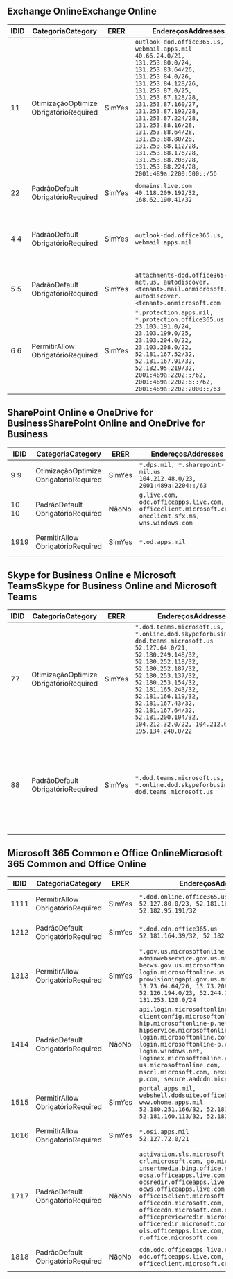 <!--THIS FILE IS AUTOMATICALLY GENERATED. MANUAL CHANGES WILL BE OVERWRITTEN.-->
<!--Please contact the Office 365 Endpoints team with any questions.-->
<!--USGovDoD endpoints version 2019012800-->
<!--File generated 2019-01-30 08:00:42.5392-->

## <a name="exchange-online"></a><span data-ttu-id="45637-101">Exchange Online</span><span class="sxs-lookup"><span data-stu-id="45637-101">Exchange Online</span></span>

<span data-ttu-id="45637-102">ID</span><span class="sxs-lookup"><span data-stu-id="45637-102">ID</span></span> | <span data-ttu-id="45637-103">Categoria</span><span class="sxs-lookup"><span data-stu-id="45637-103">Category</span></span> | <span data-ttu-id="45637-104">ER</span><span class="sxs-lookup"><span data-stu-id="45637-104">ER</span></span> | <span data-ttu-id="45637-105">Endereços</span><span class="sxs-lookup"><span data-stu-id="45637-105">Addresses</span></span> | <span data-ttu-id="45637-106">Portas</span><span class="sxs-lookup"><span data-stu-id="45637-106">Ports</span></span>
-- | -------------------- | --- | ---------------------------------------------------------------------------------------------------------------------------------------------------------------------------------------------------------------------------------------------------------------------------------------------------------------------------------------------------------------------------------------------- | -------------------------------
<span data-ttu-id="45637-107">1</span><span class="sxs-lookup"><span data-stu-id="45637-107">1</span></span> | <span data-ttu-id="45637-108">Otimização</span><span class="sxs-lookup"><span data-stu-id="45637-108">Optimize</span></span><BR><span data-ttu-id="45637-109">Obrigatório</span><span class="sxs-lookup"><span data-stu-id="45637-109">Required</span></span> | <span data-ttu-id="45637-110">Sim</span><span class="sxs-lookup"><span data-stu-id="45637-110">Yes</span></span> | `outlook-dod.office365.us, webmail.apps.mil`<BR>`40.66.24.0/21, 131.253.80.0/24, 131.253.83.64/26, 131.253.84.0/26, 131.253.84.128/26, 131.253.87.0/25, 131.253.87.128/28, 131.253.87.160/27, 131.253.87.192/28, 131.253.87.224/28, 131.253.88.16/28, 131.253.88.64/28, 131.253.88.80/28, 131.253.88.112/28, 131.253.88.176/28, 131.253.88.208/28, 131.253.88.224/28, 2001:489a:2200:500::/56` | <span data-ttu-id="45637-111">**TCP:** 443, 80</span><span class="sxs-lookup"><span data-stu-id="45637-111">**TCP:** 443, 80</span></span>
<span data-ttu-id="45637-112">2</span><span class="sxs-lookup"><span data-stu-id="45637-112">2</span></span> | <span data-ttu-id="45637-113">Padrão</span><span class="sxs-lookup"><span data-stu-id="45637-113">Default</span></span><BR><span data-ttu-id="45637-114">Obrigatório</span><span class="sxs-lookup"><span data-stu-id="45637-114">Required</span></span> | <span data-ttu-id="45637-115">Sim</span><span class="sxs-lookup"><span data-stu-id="45637-115">Yes</span></span> | `domains.live.com`<BR>`40.118.209.192/32, 168.62.190.41/32` | <span data-ttu-id="45637-116">**TCP:** 443, 80</span><span class="sxs-lookup"><span data-stu-id="45637-116">**TCP:** 443, 80</span></span>
<span data-ttu-id="45637-117">4 </span><span class="sxs-lookup"><span data-stu-id="45637-117">4</span></span> | <span data-ttu-id="45637-118">Padrão</span><span class="sxs-lookup"><span data-stu-id="45637-118">Default</span></span><BR><span data-ttu-id="45637-119">Obrigatório</span><span class="sxs-lookup"><span data-stu-id="45637-119">Required</span></span> | <span data-ttu-id="45637-120">Sim</span><span class="sxs-lookup"><span data-stu-id="45637-120">Yes</span></span> | `outlook-dod.office365.us, webmail.apps.mil` | <span data-ttu-id="45637-121">**TCP:** 143, 25, 587, 993, 995</span><span class="sxs-lookup"><span data-stu-id="45637-121">**TCP:** 143, 25, 587, 993, 995</span></span>
<span data-ttu-id="45637-122">5 </span><span class="sxs-lookup"><span data-stu-id="45637-122">5</span></span> | <span data-ttu-id="45637-123">Padrão</span><span class="sxs-lookup"><span data-stu-id="45637-123">Default</span></span><BR><span data-ttu-id="45637-124">Obrigatório</span><span class="sxs-lookup"><span data-stu-id="45637-124">Required</span></span> | <span data-ttu-id="45637-125">Sim</span><span class="sxs-lookup"><span data-stu-id="45637-125">Yes</span></span> | `attachments-dod.office365-net.us, autodiscover.<tenant>.mail.onmicrosoft.com, autodiscover.<tenant>.onmicrosoft.com` | <span data-ttu-id="45637-126">**TCP:** 443, 80</span><span class="sxs-lookup"><span data-stu-id="45637-126">**TCP:** 443, 80</span></span>
<span data-ttu-id="45637-127">6 </span><span class="sxs-lookup"><span data-stu-id="45637-127">6</span></span> | <span data-ttu-id="45637-128">Permitir</span><span class="sxs-lookup"><span data-stu-id="45637-128">Allow</span></span><BR><span data-ttu-id="45637-129">Obrigatório</span><span class="sxs-lookup"><span data-stu-id="45637-129">Required</span></span> | <span data-ttu-id="45637-130">Sim</span><span class="sxs-lookup"><span data-stu-id="45637-130">Yes</span></span> | `*.protection.apps.mil, *.protection.office365.us`<BR>`23.103.191.0/24, 23.103.199.0/25, 23.103.204.0/22, 23.103.208.0/22, 52.181.167.52/32, 52.181.167.91/32, 52.182.95.219/32, 2001:489a:2202::/62, 2001:489a:2202:8::/62, 2001:489a:2202:2000::/63` | <span data-ttu-id="45637-131">**TCP:** 25, 443</span><span class="sxs-lookup"><span data-stu-id="45637-131">**TCP:** 25, 443</span></span>

## <a name="sharepoint-online-and-onedrive-for-business"></a><span data-ttu-id="45637-132">SharePoint Online e OneDrive for Business</span><span class="sxs-lookup"><span data-stu-id="45637-132">SharePoint Online and OneDrive for Business</span></span>

<span data-ttu-id="45637-133">ID</span><span class="sxs-lookup"><span data-stu-id="45637-133">ID</span></span> | <span data-ttu-id="45637-134">Categoria</span><span class="sxs-lookup"><span data-stu-id="45637-134">Category</span></span> | <span data-ttu-id="45637-135">ER</span><span class="sxs-lookup"><span data-stu-id="45637-135">ER</span></span> | <span data-ttu-id="45637-136">Endereços</span><span class="sxs-lookup"><span data-stu-id="45637-136">Addresses</span></span> | <span data-ttu-id="45637-137">Portas</span><span class="sxs-lookup"><span data-stu-id="45637-137">Ports</span></span>
-- | -------------------- | --- | ---------------------------------------------------------------------------------------------------- | ----------------
<span data-ttu-id="45637-138">9 </span><span class="sxs-lookup"><span data-stu-id="45637-138">9</span></span> | <span data-ttu-id="45637-139">Otimização</span><span class="sxs-lookup"><span data-stu-id="45637-139">Optimize</span></span><BR><span data-ttu-id="45637-140">Obrigatório</span><span class="sxs-lookup"><span data-stu-id="45637-140">Required</span></span> | <span data-ttu-id="45637-141">Sim</span><span class="sxs-lookup"><span data-stu-id="45637-141">Yes</span></span> | `*.dps.mil, *.sharepoint-mil.us`<BR>`104.212.48.0/23, 2001:489a:2204::/63` | <span data-ttu-id="45637-142">**TCP:** 443, 80</span><span class="sxs-lookup"><span data-stu-id="45637-142">**TCP:** 443, 80</span></span>
<span data-ttu-id="45637-143">10 </span><span class="sxs-lookup"><span data-stu-id="45637-143">10</span></span> | <span data-ttu-id="45637-144">Padrão</span><span class="sxs-lookup"><span data-stu-id="45637-144">Default</span></span><BR><span data-ttu-id="45637-145">Obrigatório</span><span class="sxs-lookup"><span data-stu-id="45637-145">Required</span></span> | <span data-ttu-id="45637-146">Não</span><span class="sxs-lookup"><span data-stu-id="45637-146">No</span></span> | `g.live.com, odc.officeapps.live.com, officeclient.microsoft.com, oneclient.sfx.ms, wns.windows.com` | <span data-ttu-id="45637-147">**TCP:** 443, 80</span><span class="sxs-lookup"><span data-stu-id="45637-147">**TCP:** 443, 80</span></span>
<span data-ttu-id="45637-148">19</span><span class="sxs-lookup"><span data-stu-id="45637-148">19</span></span> | <span data-ttu-id="45637-149">Permitir</span><span class="sxs-lookup"><span data-stu-id="45637-149">Allow</span></span><BR><span data-ttu-id="45637-150">Obrigatório</span><span class="sxs-lookup"><span data-stu-id="45637-150">Required</span></span> | <span data-ttu-id="45637-151">Sim</span><span class="sxs-lookup"><span data-stu-id="45637-151">Yes</span></span> | `*.od.apps.mil` | <span data-ttu-id="45637-152">**TCP:** 443, 80</span><span class="sxs-lookup"><span data-stu-id="45637-152">**TCP:** 443, 80</span></span>

## <a name="skype-for-business-online-and-microsoft-teams"></a><span data-ttu-id="45637-153">Skype for Business Online e Microsoft Teams</span><span class="sxs-lookup"><span data-stu-id="45637-153">Skype for Business Online and Microsoft Teams</span></span>

<span data-ttu-id="45637-154">ID</span><span class="sxs-lookup"><span data-stu-id="45637-154">ID</span></span> | <span data-ttu-id="45637-155">Categoria</span><span class="sxs-lookup"><span data-stu-id="45637-155">Category</span></span> | <span data-ttu-id="45637-156">ER</span><span class="sxs-lookup"><span data-stu-id="45637-156">ER</span></span> | <span data-ttu-id="45637-157">Endereços</span><span class="sxs-lookup"><span data-stu-id="45637-157">Addresses</span></span> | <span data-ttu-id="45637-158">Portas</span><span class="sxs-lookup"><span data-stu-id="45637-158">Ports</span></span>
-- | -------------------- | --- | -------------------------------------------------------------------------------------------------------------------------------------------------------------------------------------------------------------------------------------------------------------------------------------------------------------------------------------------------------- | --------------------------------------------------
<span data-ttu-id="45637-159">7</span><span class="sxs-lookup"><span data-stu-id="45637-159">7</span></span> | <span data-ttu-id="45637-160">Otimização</span><span class="sxs-lookup"><span data-stu-id="45637-160">Optimize</span></span><BR><span data-ttu-id="45637-161">Obrigatório</span><span class="sxs-lookup"><span data-stu-id="45637-161">Required</span></span> | <span data-ttu-id="45637-162">Sim</span><span class="sxs-lookup"><span data-stu-id="45637-162">Yes</span></span> | `*.dod.teams.microsoft.us, *.online.dod.skypeforbusiness.us, dod.teams.microsoft.us`<BR>`52.127.64.0/21, 52.180.249.148/32, 52.180.252.118/32, 52.180.252.187/32, 52.180.253.137/32, 52.180.253.154/32, 52.181.165.243/32, 52.181.166.119/32, 52.181.167.43/32, 52.181.167.64/32, 52.181.200.104/32, 104.212.32.0/22, 104.212.60.0/23, 195.134.240.0/22` | <span data-ttu-id="45637-163">**TCP:** 443</span><span class="sxs-lookup"><span data-stu-id="45637-163">**TCP:** 443</span></span><BR><span data-ttu-id="45637-164">**UDP:** 3478, 3479, 3480, 3481</span><span class="sxs-lookup"><span data-stu-id="45637-164">**UDP:** 3478, 3479, 3480, 3481</span></span>
<span data-ttu-id="45637-165">8</span><span class="sxs-lookup"><span data-stu-id="45637-165">8</span></span> | <span data-ttu-id="45637-166">Padrão</span><span class="sxs-lookup"><span data-stu-id="45637-166">Default</span></span><BR><span data-ttu-id="45637-167">Obrigatório</span><span class="sxs-lookup"><span data-stu-id="45637-167">Required</span></span> | <span data-ttu-id="45637-168">Sim</span><span class="sxs-lookup"><span data-stu-id="45637-168">Yes</span></span> | `*.dod.teams.microsoft.us, *.online.dod.skypeforbusiness.us, dod.teams.microsoft.us` | <span data-ttu-id="45637-169">**TCP:** 5061, 50000-59999</span><span class="sxs-lookup"><span data-stu-id="45637-169">**TCP:** 5061, 50000-59999</span></span><BR><span data-ttu-id="45637-170">**UDP:** 50000-59999</span><span class="sxs-lookup"><span data-stu-id="45637-170">**UDP:** 50000-59999</span></span>

## <a name="microsoft-365-common-and-office-online"></a><span data-ttu-id="45637-171">Microsoft 365 Common e Office Online</span><span class="sxs-lookup"><span data-stu-id="45637-171">Microsoft 365 Common and Office Online</span></span>

<span data-ttu-id="45637-172">ID</span><span class="sxs-lookup"><span data-stu-id="45637-172">ID</span></span> | <span data-ttu-id="45637-173">Categoria</span><span class="sxs-lookup"><span data-stu-id="45637-173">Category</span></span> | <span data-ttu-id="45637-174">ER</span><span class="sxs-lookup"><span data-stu-id="45637-174">ER</span></span> | <span data-ttu-id="45637-175">Endereços</span><span class="sxs-lookup"><span data-stu-id="45637-175">Addresses</span></span> | <span data-ttu-id="45637-176">Portas</span><span class="sxs-lookup"><span data-stu-id="45637-176">Ports</span></span>
-- | ------------------- | --- | ---------------------------------------------------------------------------------------------------------------------------------------------------------------------------------------------------------------------------------------------------------------------------------------------------------------------------------------------------------------------------------------------- | ----------------
<span data-ttu-id="45637-177">11</span><span class="sxs-lookup"><span data-stu-id="45637-177">11</span></span> | <span data-ttu-id="45637-178">Permitir</span><span class="sxs-lookup"><span data-stu-id="45637-178">Allow</span></span><BR><span data-ttu-id="45637-179">Obrigatório</span><span class="sxs-lookup"><span data-stu-id="45637-179">Required</span></span> | <span data-ttu-id="45637-180">Sim</span><span class="sxs-lookup"><span data-stu-id="45637-180">Yes</span></span> | `*.dod.online.office365.us`<BR>`52.127.80.0/23, 52.181.164.39/32, 52.182.95.191/32` | <span data-ttu-id="45637-181">**TCP:** 443</span><span class="sxs-lookup"><span data-stu-id="45637-181">**TCP:** 443</span></span>
<span data-ttu-id="45637-182">12</span><span class="sxs-lookup"><span data-stu-id="45637-182">12</span></span> | <span data-ttu-id="45637-183">Padrão</span><span class="sxs-lookup"><span data-stu-id="45637-183">Default</span></span><BR><span data-ttu-id="45637-184">Obrigatório</span><span class="sxs-lookup"><span data-stu-id="45637-184">Required</span></span> | <span data-ttu-id="45637-185">Sim</span><span class="sxs-lookup"><span data-stu-id="45637-185">Yes</span></span> | `*.dod.cdn.office365.us`<BR>`52.181.164.39/32, 52.182.95.191/32` | <span data-ttu-id="45637-186">**TCP:** 443</span><span class="sxs-lookup"><span data-stu-id="45637-186">**TCP:** 443</span></span>
<span data-ttu-id="45637-187">13</span><span class="sxs-lookup"><span data-stu-id="45637-187">13</span></span> | <span data-ttu-id="45637-188">Permitir</span><span class="sxs-lookup"><span data-stu-id="45637-188">Allow</span></span><BR><span data-ttu-id="45637-189">Obrigatório</span><span class="sxs-lookup"><span data-stu-id="45637-189">Required</span></span> | <span data-ttu-id="45637-190">Sim</span><span class="sxs-lookup"><span data-stu-id="45637-190">Yes</span></span> | `*.gov.us.microsoftonline.com, adminwebservice.gov.us.microsoftonline.com, becws.gov.us.microsoftonline.com, login.microsoftonline.us, provisioningapi.gov.us.microsoftonline.com`<BR>`13.73.64.64/26, 13.73.208.128/25, 52.126.194.0/23, 52.244.120.128/25, 131.253.120.0/24` | <span data-ttu-id="45637-191">**TCP:** 443</span><span class="sxs-lookup"><span data-stu-id="45637-191">**TCP:** 443</span></span>
<span data-ttu-id="45637-192">14</span><span class="sxs-lookup"><span data-stu-id="45637-192">14</span></span> | <span data-ttu-id="45637-193">Padrão</span><span class="sxs-lookup"><span data-stu-id="45637-193">Default</span></span><BR><span data-ttu-id="45637-194">Obrigatório</span><span class="sxs-lookup"><span data-stu-id="45637-194">Required</span></span> | <span data-ttu-id="45637-195">Não</span><span class="sxs-lookup"><span data-stu-id="45637-195">No</span></span> | `api.login.microsoftonline.com, clientconfig.microsoftonline-p.net, hip.microsoftonline-p.net, hipservice.microsoftonline.com, login.microsoftonline.com, login.microsoftonline-p.com, login.windows.net, loginex.microsoftonline.com, login-us.microsoftonline.com, mscrl.microsoft.com, nexus.microsoftonline-p.com, secure.aadcdn.microsoftonline-p.com` | <span data-ttu-id="45637-196">**TCP:** 443</span><span class="sxs-lookup"><span data-stu-id="45637-196">**TCP:** 443</span></span>
<span data-ttu-id="45637-197">15</span><span class="sxs-lookup"><span data-stu-id="45637-197">15</span></span> | <span data-ttu-id="45637-198">Permitir</span><span class="sxs-lookup"><span data-stu-id="45637-198">Allow</span></span><BR><span data-ttu-id="45637-199">Obrigatório</span><span class="sxs-lookup"><span data-stu-id="45637-199">Required</span></span> | <span data-ttu-id="45637-200">Sim</span><span class="sxs-lookup"><span data-stu-id="45637-200">Yes</span></span> | `portal.apps.mil, webshell.dodsuite.office365.us, www.ohome.apps.mil`<BR>`52.180.251.166/32, 52.181.160.19/32, 52.181.160.113/32, 52.182.92.132/32` | <span data-ttu-id="45637-201">**TCP:** 443</span><span class="sxs-lookup"><span data-stu-id="45637-201">**TCP:** 443</span></span>
<span data-ttu-id="45637-202">16</span><span class="sxs-lookup"><span data-stu-id="45637-202">16</span></span> | <span data-ttu-id="45637-203">Permitir</span><span class="sxs-lookup"><span data-stu-id="45637-203">Allow</span></span><BR><span data-ttu-id="45637-204">Obrigatório</span><span class="sxs-lookup"><span data-stu-id="45637-204">Required</span></span> | <span data-ttu-id="45637-205">Sim</span><span class="sxs-lookup"><span data-stu-id="45637-205">Yes</span></span> | `*.osi.apps.mil`<BR>`52.127.72.0/21` | <span data-ttu-id="45637-206">**TCP:** 443</span><span class="sxs-lookup"><span data-stu-id="45637-206">**TCP:** 443</span></span>
<span data-ttu-id="45637-207">17</span><span class="sxs-lookup"><span data-stu-id="45637-207">17</span></span> | <span data-ttu-id="45637-208">Padrão</span><span class="sxs-lookup"><span data-stu-id="45637-208">Default</span></span><BR><span data-ttu-id="45637-209">Obrigatório</span><span class="sxs-lookup"><span data-stu-id="45637-209">Required</span></span> | <span data-ttu-id="45637-210">Não</span><span class="sxs-lookup"><span data-stu-id="45637-210">No</span></span> | `activation.sls.microsoft.com, crl.microsoft.com, go.microsoft.com, insertmedia.bing.office.net, ocsa.officeapps.live.com, ocsredir.officeapps.live.com, ocws.officeapps.live.com, office15client.microsoft.com, officecdn.microsoft.com, officecdn.microsoft.com.edgesuite.net, officepreviewredir.microsoft.com, officeredir.microsoft.com, ols.officeapps.live.com, r.office.microsoft.com` | <span data-ttu-id="45637-211">**TCP:** 443, 80</span><span class="sxs-lookup"><span data-stu-id="45637-211">**TCP:** 443, 80</span></span>
<span data-ttu-id="45637-212">18</span><span class="sxs-lookup"><span data-stu-id="45637-212">18</span></span> | <span data-ttu-id="45637-213">Padrão</span><span class="sxs-lookup"><span data-stu-id="45637-213">Default</span></span><BR><span data-ttu-id="45637-214">Obrigatório</span><span class="sxs-lookup"><span data-stu-id="45637-214">Required</span></span> | <span data-ttu-id="45637-215">Não</span><span class="sxs-lookup"><span data-stu-id="45637-215">No</span></span> | `cdn.odc.officeapps.live.com, odc.officeapps.live.com, officeclient.microsoft.com` | <span data-ttu-id="45637-216">**TCP:** 443, 80</span><span class="sxs-lookup"><span data-stu-id="45637-216">**TCP:** 443, 80</span></span>
